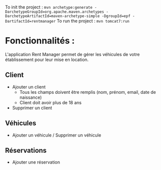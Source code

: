 To init the project : `mvn archetype:generate -DarchetypeGroupId=org.apache.maven.archetypes -DarchetypeArtifactId=maven-archetype-simple -DgroupId=epf -DartifactId=rentmanager`
To run the project : `mvn tomcat7:run`


# Fonctionnalités : 

L'application Rent Manager permet de gérer les véhicules de votre établissement pour leur mise en location. 

## Client

* Ajouter un client 
  * Tous les champs doivent être remplis (nom, prénom, email, date de naissance)
  * Client doit avoir plus de 18 ans
* Supprimer un client

## Véhicules 

*  Ajouter un véhicule / Supprimer un véhicule


## Réservations

* Ajouter une réservation
